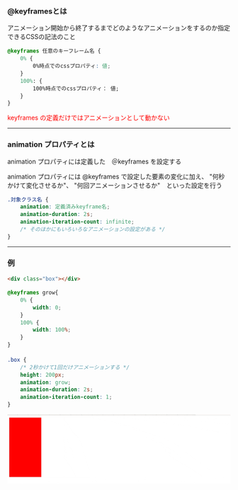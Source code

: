 ### @keyframesとは

アニメーション開始から終了するまでどのようなアニメーションをするのか指定できるCSSの記法のこと

```css
@keyframes 任意のキーフレーム名 {
    0% {
        0%時点でのcssプロパティ: 値;
    }
    100%: {
        100%時点でのcssプロパティ： 値;
    }
}
```

<font color="red">keyframes の定義だけではアニメーションとして動かない</font>

---

### animation プロパティとは

animation プロパティには定義した　＠keyframes を設定する

animation プロパティには @keyframes で設定した要素の変化に加え、 "何秒かけて変化させるか"、 "何回アニメーションさせるか"　といった設定を行う

```css
.対象クラス名 {
    animation: 定義済みkeyframe名;
    animation-duration: 2s;
    animation-iteration-count: infinite; 
    /* そのほかにもいろいろなアニメーションの設定がある */
}
```

---

### 例

```html
<div class="box"></div>
```

```css
@keyframes grow{
    0% {
        width: 0;
    }
    100% {
        width: 100%;
    }
}

.box {
    /* 2秒かけて1回だけアニメーションする */
    height: 200px;
    animation: grow;
    animation-duration: 2s;
    animation-iteration-count: 1;
}
```

<img src="./img/keyframes_1.gif" />